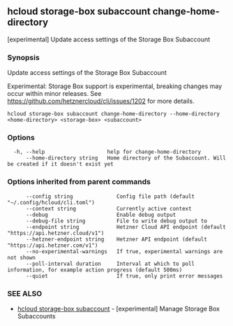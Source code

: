 ## hcloud storage-box subaccount change-home-directory

[experimental] Update access settings of the Storage Box Subaccount

### Synopsis

Update access settings of the Storage Box Subaccount

Experimental: Storage Box support is experimental, breaking changes may occur within minor releases.
See https://github.com/hetznercloud/cli/issues/1202 for more details.


```
hcloud storage-box subaccount change-home-directory --home-directory <home-directory> <storage-box> <subaccount>
```

### Options

```
  -h, --help                    help for change-home-directory
      --home-directory string   Home directory of the Subaccount. Will be created if it doesn't exist yet
```

### Options inherited from parent commands

```
      --config string              Config file path (default "~/.config/hcloud/cli.toml")
      --context string             Currently active context
      --debug                      Enable debug output
      --debug-file string          File to write debug output to
      --endpoint string            Hetzner Cloud API endpoint (default "https://api.hetzner.cloud/v1")
      --hetzner-endpoint string    Hetzner API endpoint (default "https://api.hetzner.com/v1")
      --no-experimental-warnings   If true, experimental warnings are not shown
      --poll-interval duration     Interval at which to poll information, for example action progress (default 500ms)
      --quiet                      If true, only print error messages
```

### SEE ALSO

* [hcloud storage-box subaccount](hcloud_storage-box_subaccount.md)	 - [experimental] Manage Storage Box Subaccounts
